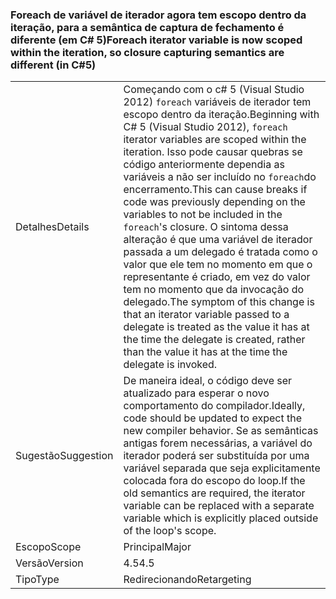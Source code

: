 ### <a name="foreach-iterator-variable-is-now-scoped-within-the-iteration-so-closure-capturing-semantics-are-different-in-c5"></a><span data-ttu-id="289e2-101">Foreach de variável de iterador agora tem escopo dentro da iteração, para a semântica de captura de fechamento é diferente (em C# 5)</span><span class="sxs-lookup"><span data-stu-id="289e2-101">Foreach iterator variable is now scoped within the iteration, so closure capturing semantics are different (in C#5)</span></span>

|   |   |
|---|---|
|<span data-ttu-id="289e2-102">Detalhes</span><span class="sxs-lookup"><span data-stu-id="289e2-102">Details</span></span>|<span data-ttu-id="289e2-103">Começando com o c# 5 (Visual Studio 2012) <code>foreach</code> variáveis de iterador tem escopo dentro da iteração.</span><span class="sxs-lookup"><span data-stu-id="289e2-103">Beginning with C# 5 (Visual Studio 2012), <code>foreach</code> iterator variables are scoped within the iteration.</span></span> <span data-ttu-id="289e2-104">Isso pode causar quebras se código anteriormente dependia as variáveis a não ser incluído no <code>foreach</code>do encerramento.</span><span class="sxs-lookup"><span data-stu-id="289e2-104">This can cause breaks if code was previously depending on the variables to not be included in the <code>foreach</code>'s closure.</span></span> <span data-ttu-id="289e2-105">O sintoma dessa alteração é que uma variável de iterador passada a um delegado é tratada como o valor que ele tem no momento em que o representante é criado, em vez do valor tem no momento que da invocação do delegado.</span><span class="sxs-lookup"><span data-stu-id="289e2-105">The symptom of this change is that an iterator variable passed to a delegate is treated as the value it has at the time the delegate is created, rather than the value it has at the time the delegate is invoked.</span></span>|
|<span data-ttu-id="289e2-106">Sugestão</span><span class="sxs-lookup"><span data-stu-id="289e2-106">Suggestion</span></span>|<span data-ttu-id="289e2-107">De maneira ideal, o código deve ser atualizado para esperar o novo comportamento do compilador.</span><span class="sxs-lookup"><span data-stu-id="289e2-107">Ideally, code should be updated to expect the new compiler behavior.</span></span> <span data-ttu-id="289e2-108">Se as semânticas antigas forem necessárias, a variável do iterador poderá ser substituída por uma variável separada que seja explicitamente colocada fora do escopo do loop.</span><span class="sxs-lookup"><span data-stu-id="289e2-108">If the old semantics are required, the iterator variable can be replaced with a separate variable which is explicitly placed outside of the loop's scope.</span></span>|
|<span data-ttu-id="289e2-109">Escopo</span><span class="sxs-lookup"><span data-stu-id="289e2-109">Scope</span></span>|<span data-ttu-id="289e2-110">Principal</span><span class="sxs-lookup"><span data-stu-id="289e2-110">Major</span></span>|
|<span data-ttu-id="289e2-111">Versão</span><span class="sxs-lookup"><span data-stu-id="289e2-111">Version</span></span>|<span data-ttu-id="289e2-112">4.5</span><span class="sxs-lookup"><span data-stu-id="289e2-112">4.5</span></span>|
|<span data-ttu-id="289e2-113">Tipo</span><span class="sxs-lookup"><span data-stu-id="289e2-113">Type</span></span>|<span data-ttu-id="289e2-114">Redirecionando</span><span class="sxs-lookup"><span data-stu-id="289e2-114">Retargeting</span></span>|

